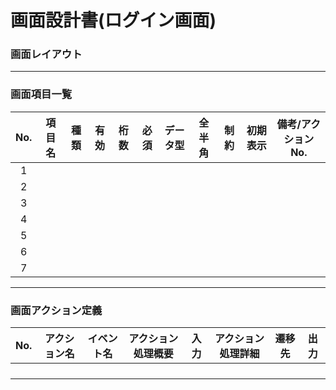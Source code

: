 # 画面設計書(ログイン画面)
### 画面レイアウト

***

### 画面項目一覧
|No.|項目名|種類|有効|桁数|必須|データ型|全半角|制約|初期表示|備考/アクションNo.|
|:-:|:-:|:-:|:-:|:-:|:-:|:-:|:-:|:-:|:-:|:-:|
|1|||||||||||
|2|||||||||||
|3|||||||||||
|4|||||||||||
|5|||||||||||
|6|||||||||||
|7|||||||||||

***

### 画面アクション定義
|No.|アクション名|イベント名|アクション処理概要|入力|アクション処理詳細|遷移先|出力|
|:-:|:-:|:-:|:-:|:-:|:-:|:-:|:-:|
|||||||||
|||||||||
|||||||||
|||||||||
